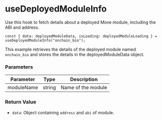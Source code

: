 # useDeployedModuleInfo

Use this hook to fetch details about a deployed Move module, including the ABI and address.

```
const { data: deployedModuleData, isLoading: deployedModuleLoading } = useDeployedModuleInfo("onchain_bio");

```

This example retrieves the details of the deployed module named `onchain_bio` and stores the details in the deployedModuleData object.

### **Parameters**

| Parameter  | Type   | Description        |
| ---------- | ------ | ------------------ |
| moduleName | string | Name of the module |

### **Return Value**

* `data`: Object containing `address` and `abi` of module.
